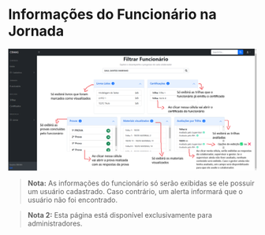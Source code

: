 # Informações do Funcionário na Jornada

![Página de Jornada de Funcionário](/documentacao/imgs_documentacao/jornadaCAMPOS.png)

> **Nota:** As informações do funcionário só serão exibidas se ele possuir um usuário cadastrado. Caso contrário, um alerta informará que o usuário não foi encontrado.

> **Nota 2:** Esta página está disponível exclusivamente para administradores.
